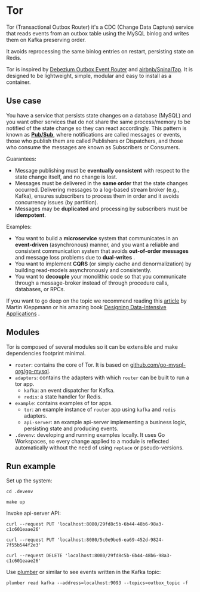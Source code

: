 # Tor

Tor (Transactional Outbox Router) it's a CDC (Change Data Capture) service that reads events
from an outbox table using the MySQL binlog and writes them on Kafka preserving order.

It avoids reprocessing the same binlog entries on restart, persisting state on Redis.

Tor is inspired by
[Debezium Outbox Event Router](https://debezium.io/documentation/reference/1.9/transformations/outbox-event-router.html)
and [airbnb/SpinalTap](https://github.com/airbnb/SpinalTap).
It is designed to be lightweight, simple, modular and easy to install as a container.

## Use case

You have a service that persists state changes on a database (MySQL) and you want other services that do not share
the same process/memory to be notified of the state change so they can react accordingly.
This pattern is known as [**Pub/Sub**](https://en.wikipedia.org/wiki/Publish%E2%80%93subscribe_pattern), where
notifications are called messages or events, those who publish them are called Publishers or Dispatchers, and those who
consume the messages are known as Subscribers or Consumers.

Guarantees:

- Message publishing must be **eventually consistent** with respect to the state change itself, and no
  change is lost.
- Messages must be delivered in the **same order** that the state changes occurred.
  Delivering messages to a log-based stream broker (e.g., Kafka), ensures subscribers to process them in
  order and it avoids concurrency issues (by partition).
- Messages may be **duplicated** and processing by subscribers must be **idempotent**.

Examples:

- You want to build a **microservice** system that communicates in an **event-driven** (asynchronous) manner,
  and you want a reliable and consistent communication system that avoids **out-of-order messages** and message loss
  problems due to **dual-writes** .
- You want to implement **CQRS** (or simply cache and denormalization) by building read-models asynchronously
  and consistently.
- You want to **decouple** your monolithic code so that you communicate through a message-broker instead of through
  procedure calls, databases, or RPCs.

If you want to go deep on the topic we recommend reading
this [article](https://martin.kleppmann.com/2015/05/27/logs-for-data-infrastructure.html) by Martin Kleppmann or his
amazing book [Designing
Data-Intensive Applications](https://www.amazon.com/Designing-Data-Intensive-Applications-Reliable-Maintainable/dp/1449373321)
.

## Modules

Tor is composed of several modules so it can be extensible and make dependencies footprint minimal.

- `router`: contains the core of Tor. It is based
  on  [github.com/go-mysql-org/go-mysql](https://github.com/go-mysql-org/go-mysql).
- `adapters`: contains the adapters with which `router` can be built to run a tor app.
    - `kafka`: an event dispatcher for Kafka.
    - `redis`: a state handler for Redis.
- `example`: contains examples of tor apps.
    - `tor`: an example instance of `router` app using `kafka` and `redis` adapters.
    - `api-server`: an example api-server implementing a business logic, persisting state and producing events.
- `.devenv`: developing and running examples locally.
  It uses Go Workspaces, so every change applied to a module is reflected automatically without the need of
  using `replace` or pseudo-versions.

## Run example

Set up the system:
```shell
cd .devenv

make up
```

Invoke api-server API:
```shell
curl --request PUT 'localhost:8080/29fd8c5b-6b44-48b6-98a3-c1c601eaae26'

curl --request PUT 'localhost:8080/5c0e9be6-ea69-452d-9824-7f55b544f2e3'

curl --request DELETE 'localhost:8080/29fd8c5b-6b44-48b6-98a3-c1c601eaae26'
```

Use [plumber](https://github.com/batchcorp/plumber) or similar to see events written in the Kafka topic:

```shell
plumber read kafka --address=localhost:9093 --topics=outbox_topic -f
```
